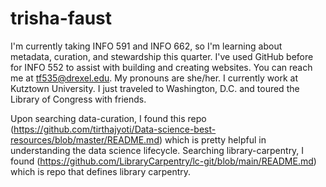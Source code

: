 # trisha-faust
I'm currently taking INFO 591 and INFO 662, so I'm learning about metadata, curation, and stewardship this quarter.
I've used GitHub before for INFO 552 to assist with building and creating websites.
You can reach me at tf535@drexel.edu.
My pronouns are she/her.
I currently work at Kutztown University.
I just traveled to Washington, D.C. and toured the Library of Congress with friends.

Upon searching data-curation, I found this repo (https://github.com/tirthajyoti/Data-science-best-resources/blob/master/README.md) which is pretty helpful in understanding the data science lifecycle.
Searching library-carpentry, I found (https://github.com/LibraryCarpentry/lc-git/blob/main/README.md) which is repo that defines library carpentry.
